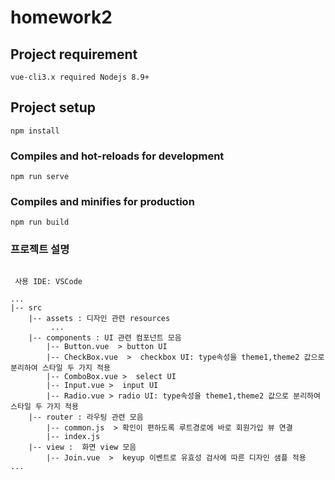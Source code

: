 # homework2

## Project requirement
```
vue-cli3.x required Nodejs 8.9+

```

## Project setup
```
npm install
```

### Compiles and hot-reloads for development
```
npm run serve
```

### Compiles and minifies for production
```
npm run build
```

### 프로젝트 설명
```
   
 사용 IDE: VSCode

...
|-- src
    |-- assets : 디자인 관련 resources
         ...
    |-- components : UI 관련 컴포넌트 모음
        |-- Button.vue  > button UI
        |-- CheckBox.vue  >  checkbox UI: type속성을 theme1,theme2 값으로 분리하여 스타일 두 가지 적용
        |-- ComboBox.vue >  select UI
        |-- Input.vue >  input UI
        |-- Radio.vue > radio UI: type속성을 theme1,theme2 값으로 분리하여 스타일 두 가지 적용
    |-- router : 라우팅 관련 모음
        |-- common.js  > 확인이 편하도록 루트경로에 바로 회원가입 뷰 연결
        |-- index.js
    |-- view :  화면 view 모음
        |-- Join.vue  >  keyup 이벤트로 유효성 검사에 따른 디자인 샘플 적용
...
 
```

